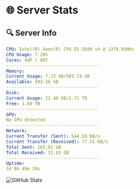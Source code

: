 # 🌐 Server Stats
## 🔍 Server Info
```yaml
CPU: Intel(R) Xeon(R) CPU E5-2699 v4 @ 1379.95MHz
CPU Usage: 7.20%
Cores: 44P | 88T
-----------------------------------
Memory:
Current Usage: 7.23 GB/503.74 GB
Available: 493.16 GB
-----------------------------------
Disk:
Current Usage: 22.40 GB/1.71 TB
Free: 1.60 TB
-----------------------------------
GPU:
No GPU detected
-----------------------------------
Network:
Current Transfer (Sent): 544.59 KB/s
Current Transfer (Received): 77.52 KB/s
Total Sent: 165.61 GB
Total Received: 31.83 GB
-----------------------------------
Uptime:
3d 0h 49m 39s
```
![GitHub Stats](https://img.shields.io/badge/Updated-2025-04-22_17:58:27-blue)